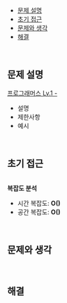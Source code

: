 - [문제 설명](#문제-설명)
- [초기 접근](#초기-접근)
- [문제와 생각](#문제와-생각)
- [해결](#해결)

<br>

## 문제 설명

[프로그래머스 Lv.1 - ]()

- 설명
- 제한사항
- 예시

<br>

## 초기 접근

```javascript

```

**복잡도 분석**

- 시간 복잡도: **O()**
- 공간 복잡도: **O()**

<br>

## 문제와 생각

<br>

## 해결

```javascript

```
